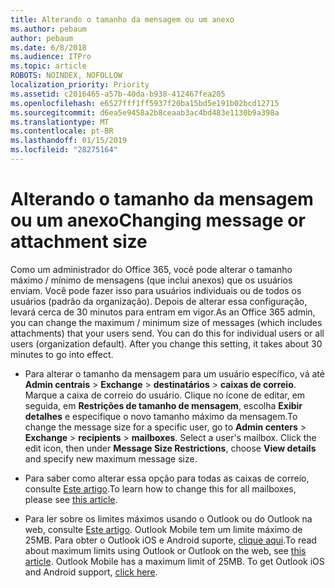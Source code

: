 ```yaml
---
title: Alterando o tamanho da mensagem ou um anexo
ms.author: pebaum
author: pebaum
ms.date: 6/8/2018
ms.audience: ITPro
ms.topic: article
ROBOTS: NOINDEX, NOFOLLOW
localization_priority: Priority
ms.assetid: c2016465-a57b-40da-b938-412467fea205
ms.openlocfilehash: e6527fff1ff5937f20ba15bd5e191b02bcd12715
ms.sourcegitcommit: d6ea5e9458a2b8ceaab3ac4bd483e1130b9a398a
ms.translationtype: MT
ms.contentlocale: pt-BR
ms.lasthandoff: 01/15/2019
ms.locfileid: "28275164"
---
```

# <a name="changing-message-or-attachment-size"></a><span data-ttu-id="73237-102">Alterando o tamanho da mensagem ou um anexo</span><span class="sxs-lookup"><span data-stu-id="73237-102">Changing message or attachment size</span></span>

<span data-ttu-id="73237-p101">Como um administrador do Office 365, você pode alterar o tamanho máximo / mínimo de mensagens (que inclui anexos) que os usuários enviam. Você pode fazer isso para usuários individuais ou de todos os usuários (padrão da organização). Depois de alterar essa configuração, levará cerca de 30 minutos para entram em vigor.</span><span class="sxs-lookup"><span data-stu-id="73237-p101">As an Office 365 admin, you can change the maximum / minimum size of messages (which includes attachments) that your users send. You can do this for individual users or all users (organization default). After you change this setting, it takes about 30 minutes to go into effect.</span></span>
  
- <span data-ttu-id="73237-p102">Para alterar o tamanho da mensagem para um usuário específico, vá até **Admin centrais** \> **Exchange** \> **destinatários** \> **caixas de correio**. Marque a caixa de correio do usuário. Clique no ícone de editar, em seguida, em **Restrições de tamanho de mensagem**, escolha **Exibir detalhes** e especifique o novo tamanho máximo da mensagem.</span><span class="sxs-lookup"><span data-stu-id="73237-p102">To change the message size for a specific user, go to **Admin centers** \> **Exchange** \> **recipients** \> **mailboxes**. Select a user's mailbox. Click the edit icon, then under **Message Size Restrictions**, choose **View details** and specify new maximum message size.</span></span> 
    
- <span data-ttu-id="73237-109">Para saber como alterar essa opção para todas as caixas de correio, consulte [Este artigo](https://www.microsoft.com/en-us/microsoft-365/blog/2015/04/15/office-365-now-supports-larger-email-messages-up-to-150-mb/).</span><span class="sxs-lookup"><span data-stu-id="73237-109">To learn how to change this for all mailboxes, please see [this article](https://www.microsoft.com/en-us/microsoft-365/blog/2015/04/15/office-365-now-supports-larger-email-messages-up-to-150-mb/).</span></span>
    
- <span data-ttu-id="73237-p103">Para ler sobre os limites máximos usando o Outlook ou do Outlook na web, consulte [Este artigo](https://technet.microsoft.com/en-us/library/exchange-online-limits.aspx#MessageLimits). Outlook Mobile tem um limite máximo de 25MB. Para obter o Outlook iOS e Android suporte, [clique aqui](https://support.office.com/en-us/article/Get-in-app-help-for-Outlook-for-iOS-and-Android-218a22d1-9fa5-4889-b689-de1c63493243).</span><span class="sxs-lookup"><span data-stu-id="73237-p103">To read about maximum limits using Outlook or Outlook on the web, see [this article](https://technet.microsoft.com/en-us/library/exchange-online-limits.aspx#MessageLimits). Outlook Mobile has a maximum limit of 25MB. To get Outlook iOS and Android support, [click here](https://support.office.com/en-us/article/Get-in-app-help-for-Outlook-for-iOS-and-Android-218a22d1-9fa5-4889-b689-de1c63493243).</span></span>
    


